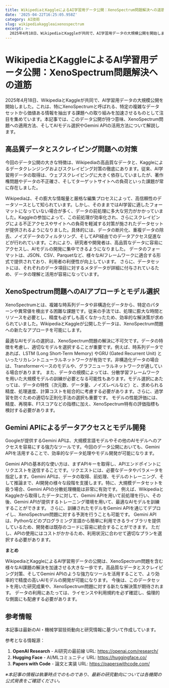 ```yaml
---
title: WikipediaとKaggleによるAI学習用データ公開：XenoSpectrum問題解決への道筋
date: '2025-04-22T16:25:05.958Z'
category: AI技術
slug: wikipediakaggleaixenospectrum
excerpt: >-
  2025年4月18日、WikipediaとKaggleが共同で、AI学習用データの大規模公開を開始しました。これは、特にXenoSpectrumと呼ばれる、特定の複雑なデータセットから価値ある情報を抽出する課題への取り組みを加速させるものとして注目を集めています。本記事では、このデータ公開が持つ意味...
---
```


# WikipediaとKaggleによるAI学習用データ公開：XenoSpectrum問題解決への道筋

2025年4月18日、WikipediaとKaggleが共同で、AI学習用データの大規模公開を開始しました。これは、特にXenoSpectrumと呼ばれる、特定の複雑なデータセットから価値ある情報を抽出する課題への取り組みを加速させるものとして注目を集めています。本記事では、このデータ公開が持つ意味、XenoSpectrum問題への適用方法、そしてAIモデル選択やGemini APIの活用方法について解説します。


## 高品質データとスクレイピング問題への対策

今回のデータ公開の大きな特徴は、Wikipediaの高品質なデータと、Kaggleによるデータクレンジングおよびスクレイピング対策の徹底にあります。従来、AI学習用データの取得は、ウェブスクレイピングに大きく依存していましたが、著作権問題やデータの不正確さ、そしてターゲットサイトへの負荷といった課題が常に存在しました。

Wikipediaは、その膨大な情報量と厳格な編集プロセスによって、高信頼性のデータソースとして知られています。しかし、そのままではAI学習に適したフォーマットになっていない場合が多く、データの前処理に多大な労力がかかっていました。Kaggleの参加によって、この前処理が効率化され、さらにスクレイピングによる不正アクセスやサイトへの負荷を軽減する対策が施されたデータセットが提供されるようになりました。具体的には、データの断片化、重複データの除去、ノイズデータのフィルタリング、そしてAPI経由でのデータアクセス促進などが行われています。これにより、研究者や開発者は、高品質なデータに容易にアクセスし、AIモデルの開発に集中できるようになりました。  データのフォーマットは、JSON、CSV、Parquetなど、様々なAIフレームワークに適合する形式で提供されており、利用者の利便性が向上しています。  さらに、データセットには、それぞれのデータ項目に対するメタデータが詳細に付与されているため、データの理解と活用が容易になっています。


## XenoSpectrum問題へのAIアプローチとモデル選択

XenoSpectrumとは、複雑な時系列データや非構造化データから、特定のパターンや異常値を検出する困難な課題です。従来の手法では、処理に膨大な時間とリソースを必要とし、精度も必ずしも高くなかったため、効率的な解決策が求められていました。WikipediaとKaggleが公開したデータは、XenoSpectrum問題への新たなアプローチを可能にします。

最適なAIモデルの選択は、XenoSpectrum問題の解決に不可欠です。データの特徴を考慮し、適切なモデルを選択することが重要です。例えば、時系列データであれば、LSTM (Long Short-Term Memory) やGRU (Gated Recurrent Unit) といったリカレントニューラルネットワークが有効です。非構造化データの場合は、Transformerベースのモデルや、グラフニューラルネットワークが適している場合があります。  また、データの規模によっては、分散学習フレームワークを用いた大規模モデルの訓練が必要となる可能性もあります。モデル選択にあたっては、データの特性（次元数、データ量、ノイズレベルなど）と、求められる精度、処理速度、計算コストを総合的に考慮する必要があります。さらに、過学習を防ぐための適切な正則化手法の選択も重要です。  モデルの性能評価には、精度、再現率、F1スコアなどの指標に加え、XenoSpectrum特有の評価指標も検討する必要があります。


## Gemini APIによるデータアクセスとモデル開発

Googleが提供するGemini APIは、大規模言語モデルやその他のAIモデルへのアクセスを容易にする強力なツールです。今回のデータ公開においても、Gemini APIを活用することで、効率的なデータ処理やモデル開発が可能になります。

Gemini APIの基本的な使い方は、まずAPIキーを取得し、APIエンドポイントにリクエストを送信することです。リクエストには、必要なデータやパラメータを指定します。Gemini APIは、データの取得、前処理、モデルのトレーニング、そして推論まで、AI開発の様々な段階を支援します。特に、大規模データセットを扱う場合、Gemini APIの分散処理機能は非常に有効です。  例えば、WikipediaとKaggleから取得したデータに対して、Gemini APIを用いて前処理を行い、その後、Gemini APIが提供するトレーニング環境を用いて、最適なAIモデルを訓練することができます。  さらに、訓練されたモデルをGemini APIを通じてデプロイし、XenoSpectrum問題に対する予測を行うことも可能です。  Gemini APIは、Pythonなどのプログラミング言語から簡単に利用できるライブラリを提供しているため、開発者は既存のコードに容易に統合することができます。  ただし、APIの使用にはコストがかかるため、利用状況に合わせて適切なプランを選択する必要があります。


**まとめ**

WikipediaとKaggleによるAI学習用データの公開は、XenoSpectrum問題を含む様々なAI課題の解決を加速させる大きな一歩です。高品質なデータとスクレイピング対策、そしてGemini APIのような強力なツールを活用することで、より効率的で精度の高いAIモデルの開発が可能になります。 今後は、このデータセットを用いた研究成果や、XenoSpectrum問題に対する新たな解決策が期待されます。  データの利用にあたっては、ライセンスや利用規約を必ず確認し、倫理的な側面にも配慮する必要があります。


## 参考情報

本記事は最新のAI・機械学習技術動向と研究情報に基づいて作成しています。

参考となる情報源：
1. **OpenAI Research** - AI研究の最前線
   URL: https://openai.com/research/
2. **Hugging Face** - AI/MLコミュニティ
   URL: https://huggingface.co/
3. **Papers with Code** - 論文と実装
   URL: https://paperswithcode.com/

*※本記事の情報は執筆時点でのものであり、最新の研究動向については各機関の公式発表をご確認ください。*
